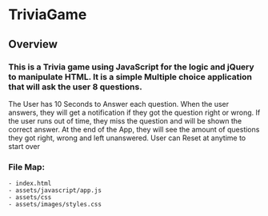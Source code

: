 # TriviaGame

## Overview

### This is a Trivia game using JavaScript for the logic and jQuery to manipulate HTML. It is a simple Multiple choice application that will ask the user 8 questions.

The User has 10 Seconds to Answer each question.
When the user answers, they will get a notification if they got the question right or wrong.
If the user runs out of time, they miss the question and will be shown the correct answer.
At the end of the App, they will see the amount of questions they got right, wrong and left unanswered.
User can Reset at anytime to start over

### File Map:

```
- index.html
- assets/javascript/app.js
- assets/css
- assets/images/styles.css
```
